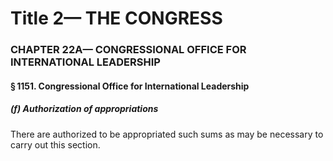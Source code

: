 
# Title 2— THE CONGRESS
### CHAPTER 22A— CONGRESSIONAL OFFICE FOR INTERNATIONAL LEADERSHIP
#### § 1151. Congressional Office for International Leadership
##### (f) Authorization of appropriations

There are authorized to be appropriated such sums as may be necessary to carry out this section.
